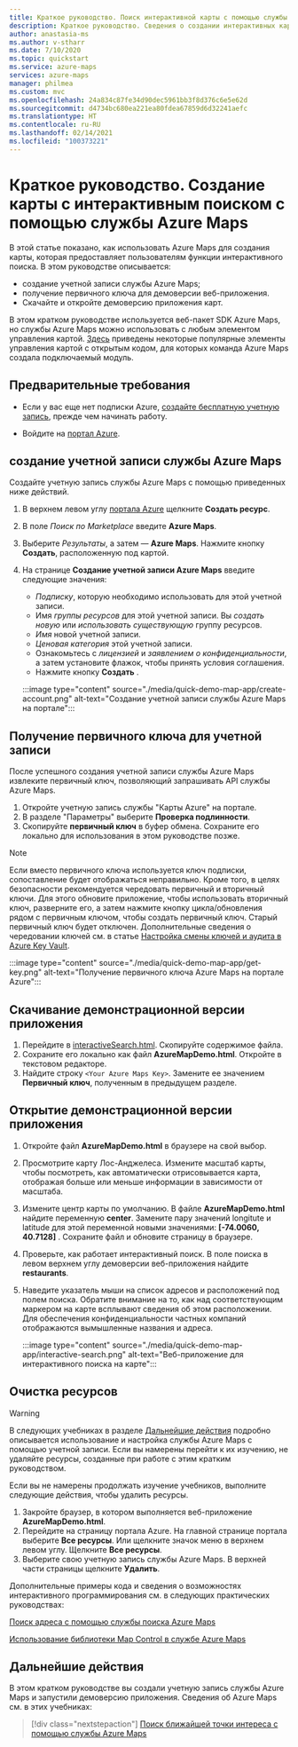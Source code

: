 ```yaml
---
title: Краткое руководство. Поиск интерактивной карты с помощью службы Azure Maps
description: Краткое руководство. Сведения о создании интерактивных карт с возможностью поиска. Узнайте, как создать учетную запись Azure Maps, получить первичный ключ и использовать веб-пакет SDK для настройки приложений карт.
author: anastasia-ms
ms.author: v-stharr
ms.date: 7/10/2020
ms.topic: quickstart
ms.service: azure-maps
services: azure-maps
manager: philmea
ms.custom: mvc
ms.openlocfilehash: 24a834c87fe34d90dec5961bb3f8d376c6e5e62d
ms.sourcegitcommit: d4734bc680ea221ea80fdea67859d6d32241aefc
ms.translationtype: HT
ms.contentlocale: ru-RU
ms.lasthandoff: 02/14/2021
ms.locfileid: "100373221"
---
```

# <a name="quickstart-create-an-interactive-search-map-with-azure-maps"></a>Краткое руководство. Создание карты с интерактивным поиском с помощью службы Azure Maps

В этой статье показано, как использовать Azure Maps для создания карты, которая предоставляет пользователям функции интерактивного поиска. В этом руководстве описывается:

* создание учетной записи службы Azure Maps;
* получение первичного ключа для демоверсии веб-приложения.
* Скачайте и откройте демоверсию приложения карт.

В этом кратком руководстве используется веб-пакет SDK Azure Maps, но службы Azure Maps можно использовать с любым элементом управления картой. [Здесь](open-source-projects.md#third-part-map-control-plugins) приведены некоторые популярные элементы управления картой с открытым кодом, для которых команда Azure Maps создала подключаемый модуль.

## <a name="prerequisites"></a>Предварительные требования

* Если у вас еще нет подписки Azure, [создайте бесплатную учетную запись](https://azure.microsoft.com/free/?WT.mc_id=A261C142F), прежде чем начинать работу.

* Войдите на [портал Azure](https://portal.azure.com).

<a id="createaccount"></a>

## <a name="create-an-azure-maps-account"></a>создание учетной записи службы Azure Maps

Создайте учетную запись службы Azure Maps с помощью приведенных ниже действий.

1. В верхнем левом углу [портала Azure](https://portal.azure.com) щелкните **Создать ресурс**.
2. В поле *Поиск по Marketplace* введите **Azure Maps**.
3. Выберите *Результаты*, а затем — **Azure Maps**. Нажмите кнопку **Создать**, расположенную под картой.
4. На странице **Создание учетной записи Azure Maps** введите следующие значения:
    * *Подписку*, которую необходимо использовать для этой учетной записи.
    * Имя *группы ресурсов* для этой учетной записи. Вы *создать новую* или *использовать существующую* группу ресурсов.
    * *Имя* новой учетной записи.
    * *Ценовая категория* этой учетной записи.
    * Ознакомьтесь с *лицензией* и *заявлением о конфиденциальности*, а затем установите флажок, чтобы принять условия соглашения.
    * Нажмите кнопку **Создать** .

    :::image type="content" source="./media/quick-demo-map-app/create-account.png" alt-text="Создание учетной записи службы Azure Maps на портале":::

<a id="getkey"></a>

## <a name="get-the-primary-key-for-your-account"></a>Получение первичного ключа для учетной записи

После успешного создания учетной записи службы Azure Maps извлеките первичный ключ, позволяющий запрашивать API службы Azure Maps.

1. Откройте учетную запись службы "Карты Azure" на портале.
2. В разделе "Параметры" выберите **Проверка подлинности**.
3. Скопируйте **первичный ключ** в буфер обмена. Сохраните его локально для использования в этом руководстве позже.

>[!NOTE]
> Если вместо первичного ключа используется ключ подписки, сопоставление будет отображаться неправильно. Кроме того, в целях безопасности рекомендуется чередовать первичный и вторичный ключи. Для этого обновите приложение, чтобы использовать вторичный ключ, разверните его, а затем нажмите кнопку цикла/обновления рядом с первичным ключом, чтобы создать первичный ключ. Старый первичный ключ будет отключен. Дополнительные сведения о чередовании ключей см. в статье [Настройка смены ключей и аудита в Azure Key Vault](../key-vault/secrets/tutorial-rotation-dual.md).

:::image type="content" source="./media/quick-demo-map-app/get-key.png" alt-text="Получение первичного ключа Azure Maps на портале Azure":::

## <a name="download-the-demo-application"></a>Скачивание демонстрационной версии приложения

1. Перейдите в [interactiveSearch.html](https://github.com/Azure-Samples/AzureMapsCodeSamples/blob/master/AzureMapsCodeSamples/Tutorials/interactiveSearch.html). Скопируйте содержимое файла.
2. Сохраните его локально как файл **AzureMapDemo.html**. Откройте в текстовом редакторе.
3. Найдите строку `<Your Azure Maps Key>`. Замените ее значением **Первичный ключ**, полученным в предыдущем разделе.

## <a name="open-the-demo-application"></a>Открытие демонстрационной версии приложения

1. Откройте файл **AzureMapDemo.html** в браузере на свой выбор.
2. Просмотрите карту Лос-Анджелеса. Измените масштаб карты, чтобы посмотреть, как автоматически отрисовывается карта, отображая больше или меньше информации в зависимости от масштаба.
3. Измените центр карты по умолчанию. В файле **AzureMapDemo.html** найдите переменную **center**. Замените пару значений longitute и latitude для этой переменной новыми значениями: **[-74.0060, 40.7128]** . Сохраните файл и обновите страницу в браузере.
4. Проверьте, как работает интерактивный поиск. В поле поиска в левом верхнем углу демоверсии веб-приложения найдите **restaurants**.
5. Наведите указатель мыши на список адресов и расположений под полем поиска. Обратите внимание на то, как над соответствующим маркером на карте всплывают сведения об этом расположении. Для обеспечения конфиденциальности частных компаний отображаются вымышленные названия и адреса.

    :::image type="content" source="./media/quick-demo-map-app/interactive-search.png" alt-text="Веб-приложение для интерактивного поиска на карте":::


## <a name="clean-up-resources"></a>Очистка ресурсов

>[!WARNING]
>В следующих учебниках в разделе [Дальнейшие действия](#next-steps) подробно описывается использование и настройка службы Azure Maps с помощью учетной записи. Если вы намерены перейти к их изучению, не удаляйте ресурсы, созданные при работе с этим кратким руководством.

Если вы не намерены продолжать изучение учебников, выполните следующие действия, чтобы удалить ресурсы.

1. Закройте браузер, в котором выполняется веб-приложение **AzureMapDemo.html**.
2. Перейдите на страницу портала Azure. На главной странице портала выберите **Все ресурсы**. Или щелкните значок меню в верхнем левом углу. Щелкните **Все ресурсы**.
3. Выберите свою учетную запись службы Azure Maps. В верхней части страницы щелкните **Удалить**.

Дополнительные примеры кода и сведения о возможностях интерактивного программирования см. в следующих практических руководствах:

[Поиск адреса с помощью службы поиска Azure Maps](how-to-search-for-address.md)

[Использование библиотеки Map Control в службе Azure Maps](how-to-use-map-control.md)

## <a name="next-steps"></a>Дальнейшие действия

В этом кратком руководстве вы создали учетную запись службы Azure Maps и запустили демоверсию приложения. Сведения об Azure Maps см. в этих учебниках:

> [!div class="nextstepaction"]
> [Поиск ближайшей точки интереса с помощью службы Azure Maps](tutorial-search-location.md)